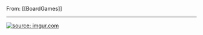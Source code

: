 From: [[BoardGames]]

---

<a href="https://imgur.com/rXRNHUU"><img src="https://i.imgur.com/rXRNHUU.jpg" title="source: imgur.com"/></a>